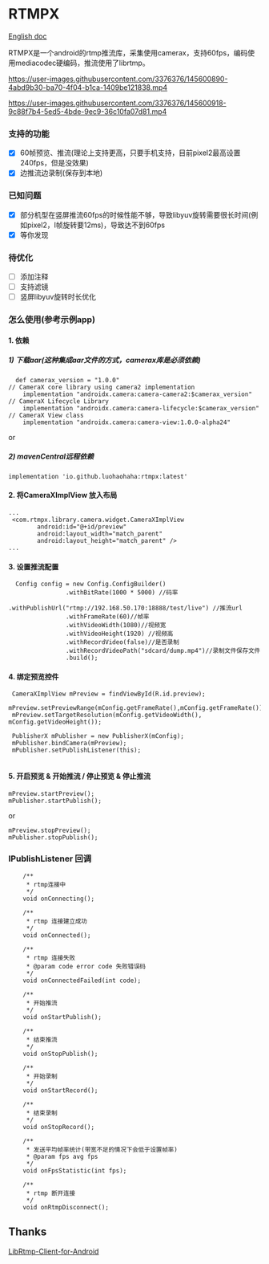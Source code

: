 # RTMPX

[English doc][1]

[1]: http://www.runoob.com/

RTMPX是一个android的rtmp推流库，采集使用camerax，支持60fps，编码使用mediacodec硬编码，推流使用了librtmp。

https://user-images.githubusercontent.com/3376376/145600890-4abd9b30-ba70-4f04-b1ca-1409be121838.mp4


https://user-images.githubusercontent.com/3376376/145600918-9c88f7b4-5ed5-4bde-9ec9-36c10fa07d81.mp4


### 支持的功能
- [x] 60帧预览、推流(理论上支持更高，只要手机支持，目前pixel2最高设置240fps，但是没效果)
- [x] 边推流边录制(保存到本地)

### 已知问题
- [x] 部分机型在竖屏推流60fps的时候性能不够，导致libyuv旋转需要很长时间(例如pixel2，I帧旋转要12ms)，导致达不到60fps
- [x] 等你发现

### 待优化
- [ ] 添加注释
- [ ] 支持滤镜
- [ ] 竖屏libyuv旋转时长优化

### 怎么使用(参考示例app)
#### 1. 依赖

##### 1) 下载aar(这种集成aar文件的方式，camerax库是必须依赖)
```
  def camerax_version = "1.0.0"
// CameraX core library using camera2 implementation
    implementation "androidx.camera:camera-camera2:$camerax_version"
// CameraX Lifecycle Library
    implementation "androidx.camera:camera-lifecycle:$camerax_version"
// CameraX View class
    implementation "androidx.camera:camera-view:1.0.0-alpha24"
```
or 

##### 2) mavenCentral远程依赖
```
implementation 'io.github.luohaohaha:rtmpx:latest'
```


#### 2. 将CameraXImplView 放入布局

```
...
 <com.rtmpx.library.camera.widget.CameraXImplView
        android:id="@+id/preview"
        android:layout_width="match_parent"
        android:layout_height="match_parent" />
...
```

#### 3. 设置推流配置
```
  Config config = new Config.ConfigBuilder()
                .withBitRate(1000 * 5000) //码率
                .withPublishUrl("rtmp://192.168.50.170:18888/test/live") //推流url
                .withFrameRate(60)//帧率
                .withVideoWidth(1080)//视频宽 
                .withVideoHeight(1920) //视频高
                .withRecordVideo(false)//是否录制
                .withRecordVideoPath("sdcard/dump.mp4")//录制文件保存文件
                .build();
```

#### 4. 绑定预览控件

```
 CameraXImplView mPreview = findViewById(R.id.preview);
 mPreview.setPreviewRange(mConfig.getFrameRate(),mConfig.getFrameRate());
 mPreview.setTargetResolution(mConfig.getVideoWidth(), mConfig.getVideoHeight());
 
 PublisherX mPublisher = new PublisherX(mConfig);
 mPublisher.bindCamera(mPreview);
 mPublisher.setPublishListener(this);
 
```

#### 5. 开启预览 & 开始推流 / 停止预览 & 停止推流

```
mPreview.startPreview();
mPublisher.startPublish();
```

or

```
mPreview.stopPreview();
mPublisher.stopPublish();
```




### IPublishListener 回调

```
    /**
     * rtmp连接中
     */
    void onConnecting();

    /**
     * rtmp 连接建立成功
     */
    void onConnected();

    /**
     * rtmp 连接失败
     * @param code error code 失败错误码
     */
    void onConnectedFailed(int code);

    /**
     * 开始推流
     */
    void onStartPublish();

    /**
     * 结束推流
     */
    void onStopPublish();

    /**
     * 开始录制
     */
    void onStartRecord();

    /**
     * 结束录制
     */
    void onStopRecord();

    /**
     * 发送平均帧率统计(带宽不足的情况下会低于设置帧率)
     * @param fps avg fps
     */
    void onFpsStatistic(int fps);

    /**
     * rtmp 断开连接
     */
    void onRtmpDisconnect();
```



## Thanks
[LibRtmp-Client-for-Android][2]

[2]: https://github.com/ant-media/LibRtmp-Client-for-Android

